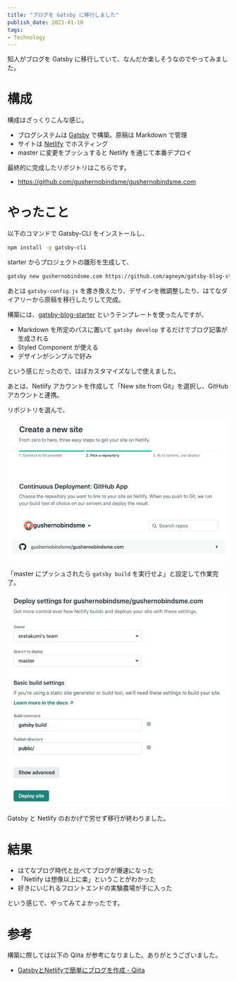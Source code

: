 ```yaml
---
title: "ブログを Gatsby に移行しました"
publish_date: 2021-01-10
tags:
- Technology
---
```


知人がブログを Gatsby に移行していて、なんだか楽しそうなのでやってみました。  

# 構成
構成はざっくりこんな感じ。  

- ブログシステムは [Gatsby](https://www.gatsbyjs.com/) で構築。原稿は Markdown で管理
- サイトは [Netlify](https://www.netlify.com/) でホスティング
- master に変更をプッシュすると Netlify を通じて本番デプロイ

最終的に完成したリポジトリはこちらです。

- https://github.com/gushernobindsme/gushernobindsme.com

# やったこと
以下のコマンドで Gatsby-CLI をインストールし、  

```bash
npm install -g gatsby-cli
```

starter からプロジェクトの雛形を生成して、  

```bash
gatsby new gushernobindsme.com https://github.com/agneym/gatsby-blog-starter
```

あとは `gatsby-config.js` を書き換えたり、デザインを微調整したり、はてなダイアリーから原稿を移行したりして完成。  

構築には、[gatsby-blog-starter](https://www.gatsbyjs.com/starters/agneym/gatsby-blog-starter) というテンプレートを使ったんですが、  

- Markdown を所定のパスに置いて `gatsby develop` するだけでブログ記事が生成される
- Styled Component が使える
- デザインがシンプルで好み

という感じだったので、ほぼカスタマイズなしで使えました。  

あとは、Netlify アカウントを作成して「New site from Git」を選択し、GitHub アカウントと連携。  

リポジトリを選んで、  

![](../../../assets/1610267687-1.png)

「master にプッシュされたら `gatsby build` を実行せよ」と設定して作業完了。  

![](../../../assets/1610267687-2.png)

Gatsby と Netlify のおかげで労せず移行が終わりました。  

# 結果
- はてなブログ時代と比べてブログが爆速になった
- 「Netlify は想像以上に楽」ということがわかった
- 好きにいじれるフロントエンドの実験農場が手に入った

という感じで、やってみてよかったです。

# 参考
構築に際しては以下の Qiita が参考になりました。ありがとうございました。  

- [GatsbyとNetlifyで簡単にブログを作成 - Qiita](https://qiita.com/k-penguin-sato/items/7554e5e7e90aa10ae225)